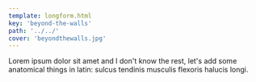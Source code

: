 ```yaml
---
template: longform.html
key: 'beyond-the-walls'
path: '../../'
cover: 'beyondthewalls.jpg'
---
```


Lorem ipsum dolor sit amet and I don't know the rest, let's add some anatomical things in latin: sulcus tendinis musculis flexoris halucis longi.